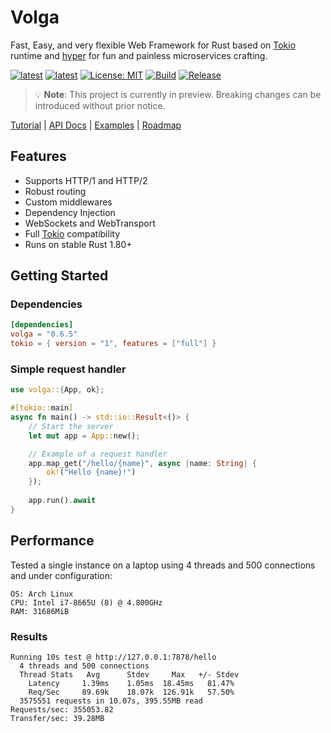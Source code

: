 # Volga
Fast, Easy, and very flexible Web Framework for Rust based on [Tokio](https://tokio.rs/) runtime and [hyper](https://hyper.rs/) for fun and painless microservices crafting.

[![latest](https://img.shields.io/badge/latest-0.6.4-blue)](https://crates.io/crates/volga)
[![latest](https://img.shields.io/badge/rustc-1.80+-964B00)](https://crates.io/crates/volga)
[![License: MIT](https://img.shields.io/badge/License-MIT-violet.svg)](https://github.com/RomanEmreis/volga/blob/main/LICENSE)
[![Build](https://github.com/RomanEmreis/volga/actions/workflows/rust.yml/badge.svg)](https://github.com/RomanEmreis/volga/actions/workflows/rust.yml)
[![Release](https://github.com/RomanEmreis/volga/actions/workflows/release.yml/badge.svg)](https://github.com/RomanEmreis/volga/actions/workflows/release.yml)

> 💡 **Note**: This project is currently in preview. Breaking changes can be introduced without prior notice.

[Tutorial](https://romanemreis.github.io/volga-docs/) | [API Docs](https://docs.rs/volga/latest/volga/) | [Examples](https://github.com/RomanEmreis/volga/tree/main/examples) | [Roadmap](https://github.com/RomanEmreis/volga/milestone/1)

## Features
* Supports HTTP/1 and HTTP/2
* Robust routing
* Custom middlewares
* Dependency Injection
* WebSockets and WebTransport
* Full [Tokio](https://tokio.rs/) compatibility
* Runs on stable Rust 1.80+
## Getting Started
### Dependencies
```toml
[dependencies]
volga = "0.6.5"
tokio = { version = "1", features = ["full"] }
```
### Simple request handler
```rust
use volga::{App, ok};

#[tokio::main]
async fn main() -> std::io::Result<()> {
    // Start the server
    let mut app = App::new();

    // Example of a request handler
    app.map_get("/hello/{name}", async |name: String| {
        ok!("Hello {name}!")
    });
    
    app.run().await
}
```
## Performance
Tested a single instance on a laptop using 4 threads and 500 connections and under configuration:
```
OS: Arch Linux
CPU: Intel i7-8665U (8) @ 4.800GHz
RAM: 31686MiB
```
### Results
```
Running 10s test @ http://127.0.0.1:7878/hello
  4 threads and 500 connections
  Thread Stats   Avg      Stdev     Max   +/- Stdev
    Latency     1.39ms    1.05ms  18.45ms   81.47%
    Req/Sec     89.69k    18.07k  126.91k   57.50%
  3575551 requests in 10.07s, 395.55MB read
Requests/sec: 355053.82
Transfer/sec: 39.28MB
```

